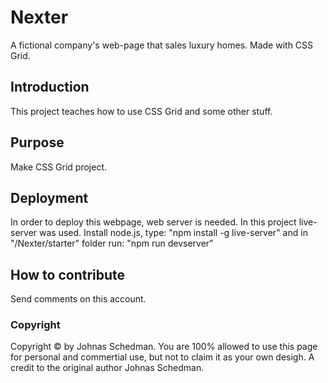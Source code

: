 # Nexter
A fictional company's web-page that sales luxury homes. Made with CSS Grid.

## Introduction

This project teaches how to use CSS Grid and some other stuff.

## Purpose

Make CSS Grid project.

## Deployment

In order to deploy this webpage, web server is needed. In this project live-server was used.
Install node.js, type: "npm install -g live-server" and in "/Nexter/starter" folder run: "npm run devserver"

## How to contribute

Send comments on this account.

### Copyright
Copyright © by Johnas Schedman. 
You are 100% allowed to use this page for personal and commertial use, 
but not to claim it as your own desigh. 
A credit to the original author Johnas Schedman.
